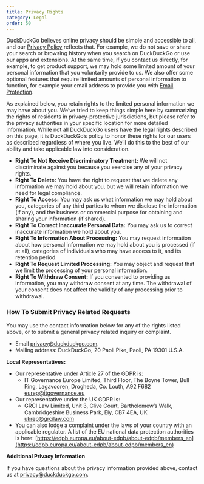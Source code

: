 ```yaml
---
title: Privacy Rights
category: Legal
order: 50
---
```


DuckDuckGo believes online privacy should be simple and accessible to all, and our [Privacy Policy](https://duckduckgo.com/privacy) reflects that. For example, we do not save or share your search or browsing history when you search on DuckDuckGo or use our apps and extensions. At the same time, if you contact us directly, for example, to get product support, we may hold some limited amount of your personal information that you voluntarily provide to us. We also offer some optional features that require limited amounts of personal information to function, for example your email address to provide you with <a href="{{ site.baseurl}}/email-protection/what-is-duckduckgo-email-protection/">Email Protection</a>.

As explained below, you retain rights to the limited personal information we may have about you. We’ve tried to keep things simple here by summarizing the rights of residents in privacy-protective jurisdictions, but please refer to the privacy authorities in your specific location for more detailed information. While not all DuckDuckGo users have the legal rights described on this page, it is DuckDuckGo’s policy to honor these rights for our users as described regardless of where you live. We’ll do this to the best of our ability and take applicable law into consideration.

-   **Right To Not Receive Discriminatory Treatment:** We will not discriminate against you because you exercise any of your privacy rights.
-   **Right To Delete:** You have the right to request that we delete any information we may hold about you, but we will retain information we need for legal compliance.
-   **Right To Access:** You may ask us what information we may hold about you, categories of any third parties to whom we disclose the information (if any), and the business or commercial purpose for obtaining and sharing your information (if shared).
-   **Right To Correct Inaccurate Personal Data:** You may ask us to correct inaccurate information we hold about you.
-   **Right To Information About Processing:** You may request information about how personal information we may hold about you is processed (if at all), categories of individuals who may have access to it, and its retention period.
-   **Right To Request Limited Processing:** You may object and request that we limit the processing of your personal information.
-   **Right To Withdraw Consent:** If you consented to providing us information, you may withdraw consent at any time. The withdrawal of your consent does not affect the validity of any processing prior to withdrawal.

### How To Submit Privacy Related Requests

You may use the contact information below for any of the rights listed above, or to submit a general privacy related inquiry or complaint.

-   Email [privacy@duckduckgo.com](mailto:privacy@duckduckgo.com).
-   Mailing address: DuckDuckGo, 20 Paoli Pike, Paoli, PA 19301 U.S.A.

**Local Representatives:**

-   Our representative under Article 27 of the GDPR is:
    -   IT Governance Europe Limited, Third Floor, The Boyne Tower, Bull Ring, Lagavooren, Drogheda, Co. Louth, A92 F682<br/>[eurep@itgovernance.eu](mailto:eurep@itgovernance.eu)
-   Our representative under the UK GDPR is:
    -   GRCI Law Limited, Unit 3, Clive Court, Bartholomew’s Walk, Cambridgeshire Business Park, Ely, CB7 4EA, UK<br />
        [ukrep@grcilaw.com](mailto:ukrep@grcilaw.com)
-   You can also lodge a complaint under the laws of your country with an applicable regulator. A list of the EU national data protection authorities is here: [https://edpb.europa.eu/about-edpb/about-edpb/members_en](https://edpb.europa.eu/about-edpb/about-edpb/members_en)

**Additional Privacy Information**

If you have questions about the privacy information provided above, contact us at [privacy@duckduckgo.com](mailto:privacy@duckduckgo.com).
